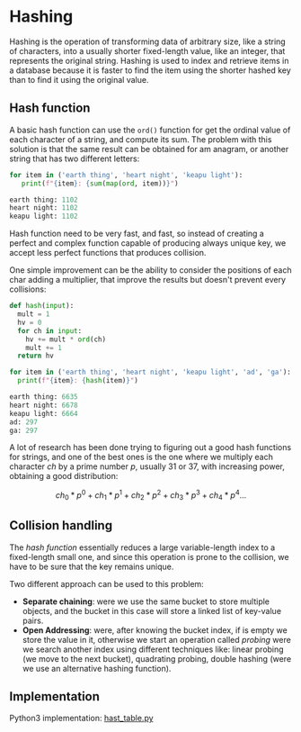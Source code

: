 # Hashing

Hashing is the operation of transforming data of arbitrary size, like a string of characters, into a usually shorter fixed-length value, like an integer, that represents the original string. Hashing is used to index and retrieve items in a database because it is faster to find the item using the shorter hashed key than to find it using the original value.

## Hash function

A basic hash function can use the `ord()` function for get the ordinal value of each character of a string, and compute its sum. The problem with this solution is that the same result can be obtained for am anagram, or another string that has two different letters:

```python
for item in ('earth thing', 'heart night', 'keapu light'):
   print(f"{item}: {sum(map(ord, item))}")

earth thing: 1102
heart night: 1102
keapu light: 1102
```

Hash function need to be very fast, and fast, so instead of creating a perfect and complex function capable of producing always unique key, we accept less perfect functions that produces collision.

One simple improvement can be the ability to consider the positions of each char adding a multiplier, that improve the results but doesn't prevent every collisions:

```python
def hash(input):
  mult = 1
  hv = 0
  for ch in input:
    hv += mult * ord(ch)
    mult += 1
  return hv

for item in ('earth thing', 'heart night', 'keapu light', 'ad', 'ga'):
  print(f"{item}: {hash(item)}")

earth thing: 6635
heart night: 6678
keapu light: 6664
ad: 297
ga: 297
```

A lot of research has been done trying to figuring out a good hash functions for strings, and one of the best ones is the one where we multiply each character $ch$ by a prime number $p$, usually 31 or 37, with increasing power, obtaining a good distribution:

$$ch_0 * p^0 + ch_1 * p^1 + ch_2 * p^2 + ch_3 * p^3 + ch_4 * p^4 ... $$

## Collision handling

The _hash function_ essentially reduces a large variable-length index to a fixed-length small one, and since this operation is prone to the collision, we have to be sure that the key remains unique.

Two different approach can be used to this problem:

- **Separate chaining**: were we use the same bucket to store multiple objects, and the bucket in this case will store a linked list of key-value pairs.
- **Open Addressing**: were, after knowing the bucket index, if is empty we store the value in it, otherwise we start an operation called _probing_ were we search another index using different techniques like: linear probing (we move to the next bucket), quadrating probing, double hashing (were we use an alternative hashing function).

## Implementation

Python3 implementation: [hast_table.py](../solutions/hast_table.py)
